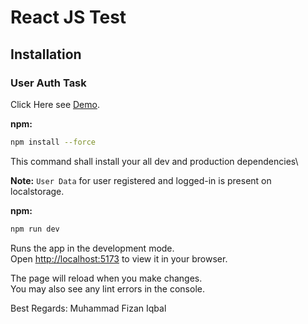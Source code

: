# React JS Test 

## Installation

### User Auth Task

Click Here see [Demo](https://authentication-testing.netlify.app/).

**npm:**

```sh
npm install --force
```

This command shall install your all dev and production dependencies\

**Note:** `User Data` for user registered and logged-in is present on localstorage.

**npm:**

```sh
npm run dev
```

Runs the app in the development mode.\
Open [http://localhost:5173](http://localhost:5173) to view it in your browser.

The page will reload when you make changes.\
You may also see any lint errors in the console.

Best Regards: Muhammad Fizan Iqbal
